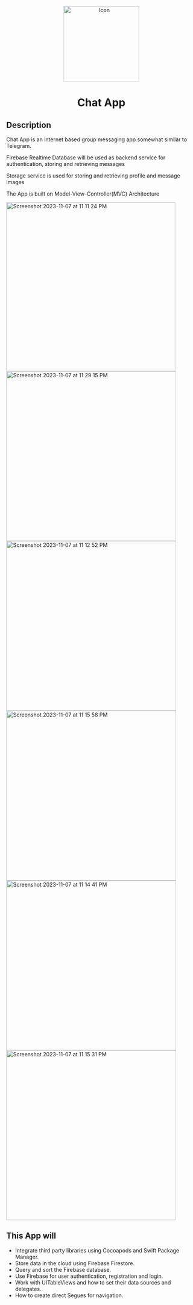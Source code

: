 <p align="center">
  <img src="https://github.com/Nimishmangee/Chat/assets/82581324/7b2b3826-8e59-414d-9dcf-09e2f908fc06" alt="Icon" width="200" height="200"/>
</p>
<H1 align="center">Chat App</H1>




## Description

Chat App is an internet based group messaging app somewhat similar to Telegram. 

Firebase Realtime Database will be used as backend service for authentication, storing and retrieving messages

Storage service is used for storing and retrieving profile and message images 

The App is built on Model-View-Controller(MVC) Architecture

<img width="448" alt="Screenshot 2023-11-07 at 11 11 24 PM" src="https://github.com/Nimishmangee/Chat/assets/82581324/c4e6179c-83e5-43a2-bcef-c9a250fe5cea">
<img width="450" alt="Screenshot 2023-11-07 at 11 29 15 PM" src="https://github.com/Nimishmangee/Chat/assets/82581324/23d04be2-263a-40ae-a8f2-f39dcda7165f">
<img width="450" alt="Screenshot 2023-11-07 at 11 12 52 PM" src="https://github.com/Nimishmangee/Chat/assets/82581324/3e8ffb9a-42cb-45f4-8ec9-73f0753db317">
<img width="450" alt="Screenshot 2023-11-07 at 11 15 58 PM" src="https://github.com/Nimishmangee/Chat/assets/82581324/0c27b591-9864-47f4-87b5-1b9904ce03d3">

<img width="450" alt="Screenshot 2023-11-07 at 11 14 41 PM" src="https://github.com/Nimishmangee/Chat/assets/82581324/7c157454-d262-4c62-8979-2c84f9888a19">
<img width="450" alt="Screenshot 2023-11-07 at 11 15 31 PM" src="https://github.com/Nimishmangee/Chat/assets/82581324/da27a195-0ab5-46fd-a549-a06decc85b2f">


## This App will

* Integrate third party libraries using Cocoapods and Swift Package Manager.
* Store data in the cloud using Firebase Firestore.
* Query and sort the Firebase database.
* Use Firebase for user authentication, registration and login.
* Work with UITableViews and how to set their data sources and delegates.
* How to create direct Segues for navigation.
